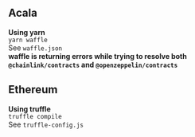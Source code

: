 ## Acala
**Using yarn**  
`yarn waffle`  
See  `waffle.json`  
__waffle is returning errors while trying to resolve both `@chainlink/contracts` and `@openzeppelin/contracts`__

## Ethereum
**Using truffle**  
`truffle compile`  
See `truffle-config.js`  

